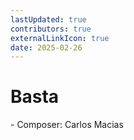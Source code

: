 ```yaml
---
lastUpdated: true
contributors: true
externalLinkIcon: true
date: 2025-02-26
---
```

# Basta
-﻿ Composer: Carlos Macias